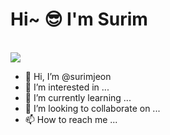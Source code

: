 # Hi~ 😎 I'm Surim

<br/>
<img src="https://img.shields.io/badge/python-3776AB?style=for-the-badge&logo=python&logoColor=white">

- 👋 Hi, I’m @surimjeon
- 👀 I’m interested in ...
- 🌱 I’m currently learning ...
- 💞️ I’m looking to collaborate on ...
- 📫 How to reach me ...


